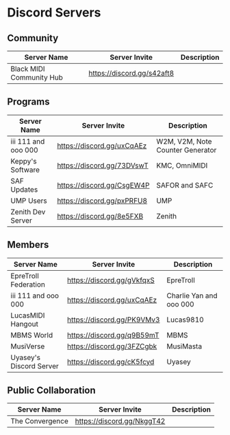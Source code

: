 <h1>Discord Servers</h1>

## Community

| Server Name              | Server Invite                | Description |
| ------------------------ | ---------------------------- | ----------- |
| Black MIDI Community Hub | <https://discord.gg/s42aft8> |

## Programs

| Server Name         | Server Invite                | Description                      |
| ------------------- | ---------------------------- | -------------------------------- |
| iii 111 and ooo 000 | <https://discord.gg/uxCqAEz> | W2M, V2M, Note Counter Generator |
| Keppy's Software    | <https://discord.gg/73DVswT> | KMC, OmniMIDI                    |
| SAF Updates         | <https://discord.gg/CsgEW4P> | SAFOR and SAFC                   |
| UMP Users           | <https://discord.gg/pxPRFU8> | UMP                              |
| Zenith Dev Server   | <https://discord.gg/8e5FXB>  | Zenith                           |


## Members

| Server Name              | Server Invite                | Description             |
| -------------------------| ---------------------------- | ----------------------- |
| EpreTroll Federation     | <https://discord.gg/gVkfqxS> | EpreTroll               |
| iii 111 and ooo 000      | <https://discord.gg/uxCqAEz> | Charlie Yan and ooo 000 |
| LucasMIDI Hangout        | <https://discord.gg/PK9VMv3> | Lucas9810               |
| MBMS World               | <https://discord.gg/q9B59mT> | MBMS                    |
| MusiVerse                | <https://discord.gg/3FZCgbk> | MusiMasta               |
| Uyasey's Discord Server  | <https://discord.gg/cK5fcyd> | Uyasey                  |


## Public Collaboration

| Server Name     | Server Invite                | Description |
| --------------- | ---------------------------- | ----------- |
| The Convergence | <https://discord.gg/NkggT42> |
